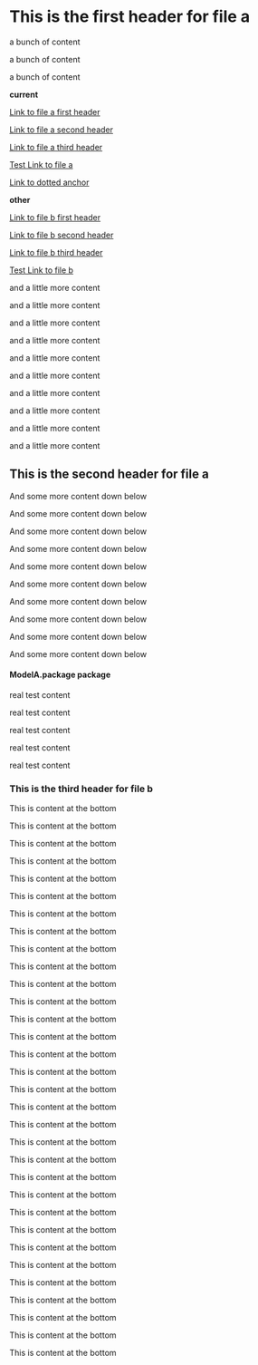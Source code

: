 # This is the first header for file a

a bunch of content

a bunch of content

a bunch of content

<b>current</b>

[Link to file a first header](#this-is-the-first-header-for-file-a)

[Link to file a second header](#this-is-the-second-header-for-file-a)

[Link to file a third header](#this-is-the-third-header-for-file-a)

[Test Link to file a](#x4dodelAx002ex70ackage-package)

[Link to dotted anchor](#dot.separated)

<b>other</b>

[Link to file b first header](./file.b.md#this-is-the-first-header-for-file-b)

[Link to file b second header](./file.b.md#this-is-the-second-header-for-file-b)

[Link to file b third header](./file.b.md#this-is-the-third-header-for-file-b)

[Test Link to file b](./file.b.md#x4dodelBx002ex70ackage-package)

and a little more content

and a little more content

and a little more content

and a little more content

and a little more content

and a little more content

and a little more content

and a little more content

and a little more content

and a little more content

## This is the second header for file a

And some more content down below

And some more content down below

And some more content down below

And some more content down below

And some more content down below

And some more content down below

And some more content down below

And some more content down below

And some more content down below

And some more content down below

<!--
#x4dixinclassx002ex70eight-property
#### &#x4d;ixinClass&#x002e;&#x70;Eight property

#x4dodelAx002ex70ackage-package
#### &#x4d;odelA&#x002e;&#x70;ackage package
-->

#### &#x4d;odelA&#x002e;&#x70;ackage package

real test content

real test content

real test content

real test content

real test content

### This is the third header for file b

This is content at the bottom

This is content at the bottom

This is content at the bottom

This is content at the bottom

This is content at the bottom

This is content at the bottom

This is content at the bottom

This is content at the bottom

This is content at the bottom

This is content at the bottom

This is content at the bottom

This is content at the bottom

This is content at the bottom

This is content at the bottom

This is content at the bottom

This is content at the bottom

This is content at the bottom

This is content at the bottom

This is content at the bottom

This is content at the bottom

This is content at the bottom

This is content at the bottom

This is content at the bottom

This is content at the bottom

This is content at the bottom

This is content at the bottom

This is content at the bottom

<a name="dot.separated"></a>

This is content at the bottom

This is content at the bottom

This is content at the bottom

This is content at the bottom

This is content at the bottom
